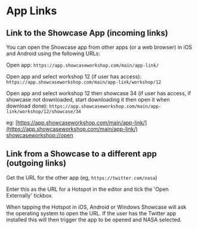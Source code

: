 
# App Links

## Link to the Showcase App (incoming links)

You can open the Showcase app from other apps (or a web browser) in iOS and Android using the following URLs:

Open app: `https://app.showcaseworkshop.com/main/app-link/`

Open app and select workshop 12 (if user has access): `https://app.showcaseworkshop.com/main/app-link/workshop/12`

Open app and select workshop 12 then showcase 34 (if user has access, if showcase not downloaded, start downloading it then open it when download done):
`https://app.showcaseworkshop.com/main/app-link/workshop/12/showcase/34`

eg: [https://app.showcaseworkshop.com/main/app-link/](https://app.showcaseworkshop.com/main/app-link/)
[showcaseworkshop://open](showcaseworkshop://open)

## Link from a Showcase to a different app (outgoing links)

Get the URL for the other app (eg, `https://twitter.com/nasa`)

Enter this as the URL for a Hotspot in the editor and tick the 'Open Externally' tickbox.

When tapping the Hotspot in iOS, Android or Windows Showcase will ask the operating system to open the URL.  If the user has the Twitter app installed this will then trigger the app to be opened and NASA selected.


